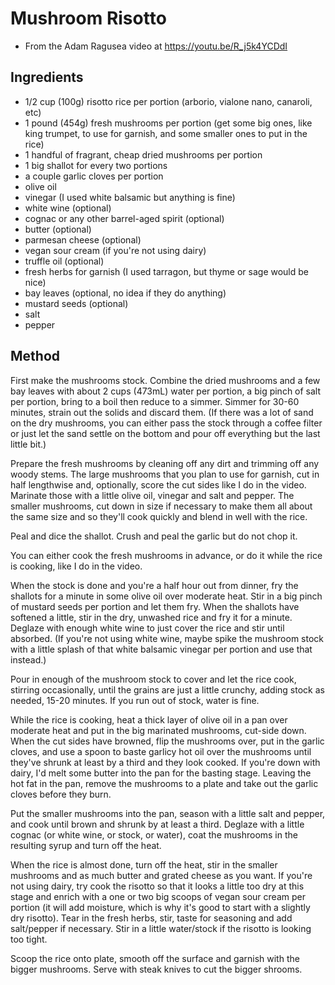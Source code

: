 # Mushroom Risotto

- From the Adam Ragusea video at <https://youtu.be/R_j5k4YCDdI>

## Ingredients

- 1/2 cup (100g) risotto rice per portion (arborio, vialone nano, canaroli, etc)
- 1 pound (454g) fresh mushrooms per portion (get some big ones, like king trumpet, to use for garnish, and some smaller ones to put in the rice)
- 1 handful of fragrant, cheap dried mushrooms per portion
- 1 big shallot for every two portions
- a couple garlic cloves per portion
- olive oil
- vinegar (I used white balsamic but anything is fine)
- white wine (optional)
- cognac or any other barrel-aged spirit (optional)
- butter (optional)
- parmesan cheese (optional)
- vegan sour cream (if you're not using dairy)
- truffle oil (optional)
- fresh herbs for garnish (I used tarragon, but thyme or sage would be nice)
- bay leaves (optional, no idea if they do anything)
- mustard seeds (optional)
- salt
- pepper

## Method

First make the mushrooms stock. Combine the dried mushrooms and a few bay leaves with about 2 cups (473mL) water per portion, a big pinch of salt per portion, bring to a boil then reduce to a simmer. Simmer for 30-60 minutes, strain out the solids and discard them. (If there was a lot of sand on the dry mushrooms, you can either pass the stock through a coffee filter or just let the sand settle on the bottom and pour off everything but the last little bit.)

Prepare the fresh mushrooms by cleaning off any dirt and trimming off any woody stems. The large mushrooms that you plan to use for garnish, cut in half lengthwise and, optionally, score the cut sides like I do in the video. Marinate those with a little olive oil, vinegar and salt and pepper.  The smaller mushrooms, cut down in size if necessary to make them all about the same size and so they'll cook quickly and blend in well with the rice.

Peal and dice the shallot. Crush and peal the garlic but do not chop it.

You can either cook the fresh mushrooms in advance, or do it while the rice is cooking, like I do in the video.

When the stock is done and you're a half hour out from dinner, fry the shallots for a minute in some olive oil over moderate heat. Stir in a big pinch of mustard seeds per portion and let them fry. When the shallots have softened a little, stir in the dry, unwashed rice and fry it for a minute. Deglaze with enough white wine to just cover the rice and stir until absorbed. (If you're not using white wine, maybe spike the mushroom stock with a little splash of that white balsamic vinegar per portion and use that instead.)

Pour in enough of the mushroom stock to cover and let the rice cook, stirring occasionally, until the grains are just a little crunchy, adding stock as needed, 15-20 minutes. If you run out of stock, water is fine.

While the rice is cooking, heat a thick layer of olive oil in a pan over moderate heat and put in the big marinated mushrooms, cut-side down. When the cut sides have browned, flip the mushrooms over, put in the garlic cloves, and use a spoon to baste garlicy hot oil over the mushrooms until they've shrunk at least by a third and they look cooked. If you're down with dairy, I'd melt some butter into the pan for the basting stage. Leaving the hot fat in the pan, remove the mushrooms to a plate and take out the garlic cloves before they burn.

Put the smaller mushrooms into the pan, season with a little salt and pepper, and cook until brown and shrunk by at least a third. Deglaze with a little cognac (or white wine, or stock, or water), coat the mushrooms in the resulting syrup and turn off the heat.

When the rice is almost done, turn off the heat, stir in the smaller mushrooms and as much butter and grated cheese as you want. If you're not using dairy, try cook the risotto so that it looks a little too dry at this stage and enrich with a one or two big scoops of vegan sour cream per portion (it will add moisture, which is why it's good to start with a slightly dry risotto). Tear in the fresh herbs, stir, taste for seasoning and add salt/pepper if necessary. Stir in a little water/stock if the risotto is looking too tight.

Scoop the rice onto plate, smooth off the surface and garnish with the bigger mushrooms. Serve with steak knives to cut the bigger shrooms.
